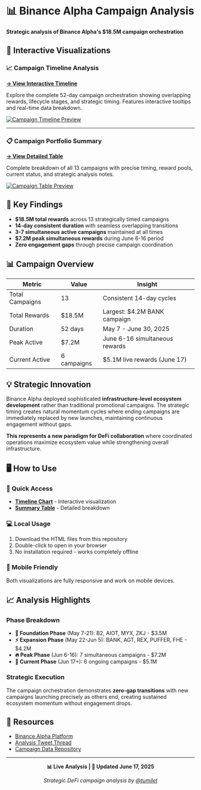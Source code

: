 # 📊 Binance Alpha Campaign Analysis

**Strategic analysis of Binance Alpha's $18.5M campaign orchestration**

## 🎯 Interactive Visualizations

### 📈 Campaign Timeline Analysis
**[→ View Interactive Timeline](https://tumilet.github.io/binance-alpha-campaign-analysis/campaign-timeline.html)**

Explore the complete 52-day campaign orchestration showing overlapping rewards, lifecycle stages, and strategic timing. Features interactive tooltips and real-time data breakdown.

[![Campaign Timeline Preview](https://img.shields.io/badge/📈_Timeline-Live_Interactive_Chart-blue?style=for-the-badge)](https://tumilet.github.io/binance-alpha-campaign-analysis/campaign-timeline.html)

---

### 📋 Campaign Portfolio Summary
**[→ View Detailed Table](https://tumilet.github.io/binance-alpha-campaign-analysis/campaign-summary-table.html)**

Complete breakdown of all 13 campaigns with precise timing, reward pools, current status, and strategic analysis notes.

[![Campaign Table Preview](https://img.shields.io/badge/📋_Portfolio-Detailed_Analysis_Table-green?style=for-the-badge)](https://tumilet.github.io/binance-alpha-campaign-analysis/campaign-summary-table.html)

## 🚀 Key Findings

- **$18.5M total rewards** across 13 strategically timed campaigns
- **14-day consistent duration** with seamless overlapping transitions  
- **3-7 simultaneous active campaigns** maintained at all times
- **$7.2M peak simultaneous rewards** during June 6-16 period
- **Zero engagement gaps** through precise campaign coordination

## 📊 Campaign Overview

| **Metric** | **Value** | **Insight** |
|------------|-----------|-------------|
| Total Campaigns | 13 | Consistent 14-day cycles |
| Total Rewards | $18.5M | Largest: $4.2M BANK campaign |
| Duration | 52 days | May 7 - June 30, 2025 |
| Peak Active | $7.2M | June 6-16 simultaneous rewards |
| Current Active | 6 campaigns | $5.1M live rewards (June 17) |

## 💡 Strategic Innovation

Binance Alpha deployed sophisticated **infrastructure-level ecosystem development** rather than traditional promotional campaigns. The strategic timing creates natural momentum cycles where ending campaigns are immediately replaced by new launches, maintaining continuous engagement without gaps.

**This represents a new paradigm for DeFi collaboration** where coordinated operations maximize ecosystem value while strengthening overall infrastructure.

## 🖥️ How to Use

### 🔗 Quick Access
- **[Timeline Chart](https://tumilet.github.io/binance-alpha-campaign-analysis/campaign-timeline.html)** - Interactive visualization
- **[Summary Table](https://tumilet.github.io/binance-alpha-campaign-analysis/campaign-summary-table.html)** - Detailed breakdown

### 💻 Local Usage
1. Download the HTML files from this repository
2. Double-click to open in your browser
3. No installation required - works completely offline

### 📱 Mobile Friendly
Both visualizations are fully responsive and work on mobile devices.

## 📈 Analysis Highlights

### Phase Breakdown
- **🚀 Foundation Phase** (May 7-21): B2, AIOT, MYX, ZKJ - $3.5M
- **⚡ Expansion Phase** (May 22-Jun 5): BANK, AGT, REX, PUFFER, FHE - $4.2M  
- **🔥 Peak Phase** (Jun 6-16): 7 simultaneous campaigns - $7.2M
- **🎯 Current Phase** (Jun 17+): 6 ongoing campaigns - $5.1M

### Strategic Execution
The campaign orchestration demonstrates **zero-gap transitions** with new campaigns launching precisely as others end, creating sustained ecosystem momentum without engagement drops.

## 🔗 Resources

- [Binance Alpha Platform](https://www.binance.com/en/alpha)
- [Analysis Tweet Thread](https://twitter.com/tumilet) 
- [Campaign Data Repository](https://github.com/tumilet/binance-alpha-campaign-analysis)

---

<div align="center">

**📊 Live Analysis | 🔄 Updated June 17, 2025**

*Strategic DeFi campaign analysis by [@tumilet](https://twitter.com/tumilet)*

</div>
